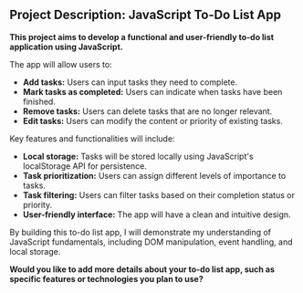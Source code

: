 ## Project Description: JavaScript To-Do List App

**This project aims to develop a functional and user-friendly to-do list application using JavaScript.**

The app will allow users to:

* **Add tasks:** Users can input tasks they need to complete.
* **Mark tasks as completed:** Users can indicate when tasks have been finished.
* **Remove tasks:** Users can delete tasks that are no longer relevant.
* **Edit tasks:** Users can modify the content or priority of existing tasks.

Key features and functionalities will include:

* **Local storage:** Tasks will be stored locally using JavaScript's localStorage API for persistence.
* **Task prioritization:** Users can assign different levels of importance to tasks.
* **Task filtering:** Users can filter tasks based on their completion status or priority.
* **User-friendly interface:** The app will have a clean and intuitive design.

By building this to-do list app, I will demonstrate my understanding of JavaScript fundamentals, including DOM manipulation, event handling, and local storage.
 
**Would you like to add more details about your to-do list app, such as specific features or technologies you plan to use?**
